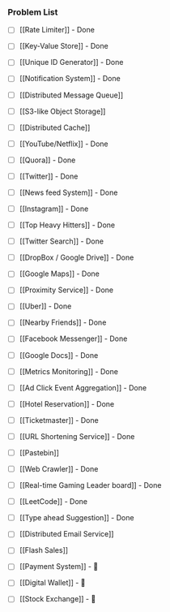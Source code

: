 ### Problem List
- [ ] [[Rate Limiter]] - Done
- [ ] [[Key-Value Store]] - Done 
- [ ] [[Unique ID Generator]] - Done 
- [ ] [[Notification System]] - Done 
- [ ] [[Distributed Message Queue]]
- [ ] [[S3-like Object Storage]]
- [ ] [[Distributed Cache]]

- [ ] [[YouTube/Netflix]] - Done
- [ ] [[Quora]] - Done 
- [ ] [[Twitter]] - Done
- [ ] [[News feed System]] - Done
- [ ] [[Instagram]] - Done
- [ ] [[Top Heavy Hitters]] - Done
- [ ] [[Twitter Search]] - Done
- [ ] [[DropBox / Google Drive]] - Done

- [ ] [[Google Maps]] - Done
- [ ] [[Proximity Service]] - Done
- [ ] [[Uber]] - Done
- [ ] [[Nearby Friends]] - Done
- [ ] [[Facebook Messenger]] - Done
- [ ] [[Google Docs]] - Done 

- [ ] [[Metrics Monitoring]] - Done 
- [ ] [[Ad Click Event Aggregation]] - Done

- [ ] [[Hotel Reservation]] - Done
- [ ] [[Ticketmaster]] - Done

- [ ] [[URL Shortening Service]] - Done
- [ ] [[Pastebin]]

- [ ] [[Web Crawler]] - Done
- [ ] [[Real-time Gaming Leader board]] - Done
- [ ] [[LeetCode]] - Done
- [ ] [[Type ahead Suggestion]] - Done
- [ ] [[Distributed Email Service]]
- [ ] [[Flash Sales]]

- [ ] [[Payment System]] - 🔽 
- [ ] [[Digital Wallet]] - 🔽 
- [ ] [[Stock Exchange]] - 🔽 